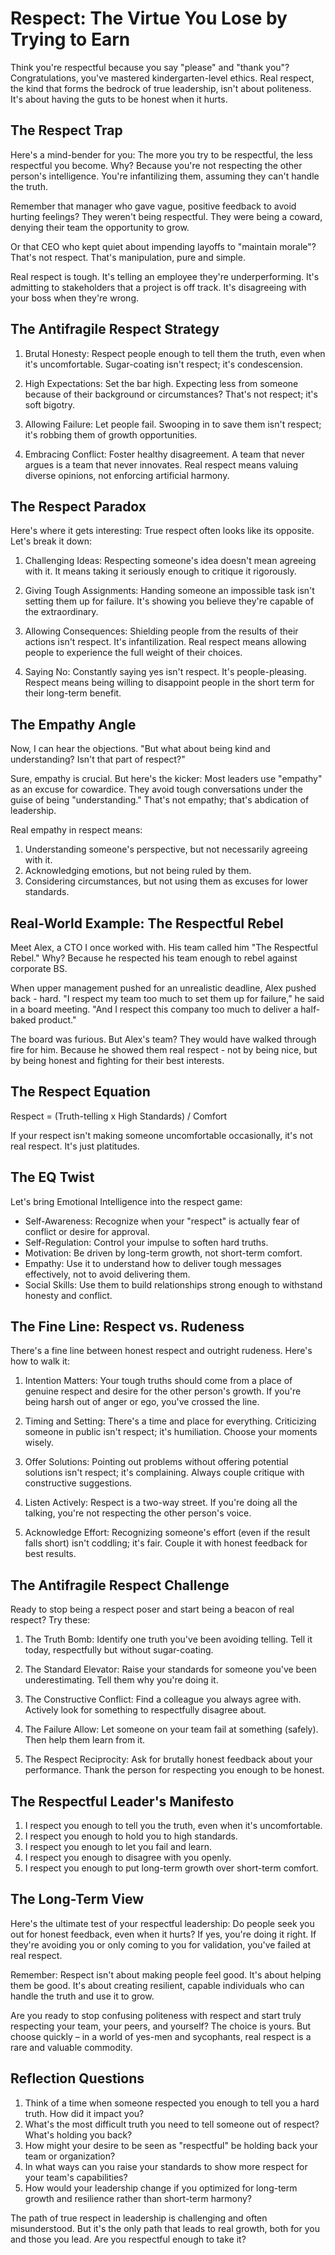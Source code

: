 # Respect: The Virtue You Lose by Trying to Earn

Think you're respectful because you say "please" and "thank you"? Congratulations, you've mastered kindergarten-level ethics. Real respect, the kind that forms the bedrock of true leadership, isn't about politeness. It's about having the guts to be honest when it hurts.

## The Respect Trap

Here's a mind-bender for you: The more you try to be respectful, the less respectful you become. Why? Because you're not respecting the other person's intelligence. You're infantilizing them, assuming they can't handle the truth.

Remember that manager who gave vague, positive feedback to avoid hurting feelings? They weren't being respectful. They were being a coward, denying their team the opportunity to grow.

Or that CEO who kept quiet about impending layoffs to "maintain morale"? That's not respect. That's manipulation, pure and simple.

Real respect is tough. It's telling an employee they're underperforming. It's admitting to stakeholders that a project is off track. It's disagreeing with your boss when they're wrong.

## The Antifragile Respect Strategy

1. Brutal Honesty: Respect people enough to tell them the truth, even when it's uncomfortable. Sugar-coating isn't respect; it's condescension.

2. High Expectations: Set the bar high. Expecting less from someone because of their background or circumstances? That's not respect; it's soft bigotry.

3. Allowing Failure: Let people fail. Swooping in to save them isn't respect; it's robbing them of growth opportunities.

4. Embracing Conflict: Foster healthy disagreement. A team that never argues is a team that never innovates. Real respect means valuing diverse opinions, not enforcing artificial harmony.

## The Respect Paradox

Here's where it gets interesting: True respect often looks like its opposite. Let's break it down:

1. Challenging Ideas: Respecting someone's idea doesn't mean agreeing with it. It means taking it seriously enough to critique it rigorously.

2. Giving Tough Assignments: Handing someone an impossible task isn't setting them up for failure. It's showing you believe they're capable of the extraordinary.

3. Allowing Consequences: Shielding people from the results of their actions isn't respect. It's infantilization. Real respect means allowing people to experience the full weight of their choices.

4. Saying No: Constantly saying yes isn't respect. It's people-pleasing. Respect means being willing to disappoint people in the short term for their long-term benefit.

## The Empathy Angle

Now, I can hear the objections. "But what about being kind and understanding? Isn't that part of respect?"

Sure, empathy is crucial. But here's the kicker: Most leaders use "empathy" as an excuse for cowardice. They avoid tough conversations under the guise of being "understanding." That's not empathy; that's abdication of leadership.

Real empathy in respect means:

1. Understanding someone's perspective, but not necessarily agreeing with it.
2. Acknowledging emotions, but not being ruled by them.
3. Considering circumstances, but not using them as excuses for lower standards.

## Real-World Example: The Respectful Rebel

Meet Alex, a CTO I once worked with. His team called him "The Respectful Rebel." Why? Because he respected his team enough to rebel against corporate BS.

When upper management pushed for an unrealistic deadline, Alex pushed back - hard. "I respect my team too much to set them up for failure," he said in a board meeting. "And I respect this company too much to deliver a half-baked product."

The board was furious. But Alex's team? They would have walked through fire for him. Because he showed them real respect - not by being nice, but by being honest and fighting for their best interests.

## The Respect Equation

Respect = (Truth-telling x High Standards) / Comfort

If your respect isn't making someone uncomfortable occasionally, it's not real respect. It's just platitudes.

## The EQ Twist

Let's bring Emotional Intelligence into the respect game:

- Self-Awareness: Recognize when your "respect" is actually fear of conflict or desire for approval.
- Self-Regulation: Control your impulse to soften hard truths.
- Motivation: Be driven by long-term growth, not short-term comfort.
- Empathy: Use it to understand how to deliver tough messages effectively, not to avoid delivering them.
- Social Skills: Use them to build relationships strong enough to withstand honesty and conflict.

## The Fine Line: Respect vs. Rudeness

There's a fine line between honest respect and outright rudeness. Here's how to walk it:

1. Intention Matters: Your tough truths should come from a place of genuine respect and desire for the other person's growth. If you're being harsh out of anger or ego, you've crossed the line.

2. Timing and Setting: There's a time and place for everything. Criticizing someone in public isn't respect; it's humiliation. Choose your moments wisely.

3. Offer Solutions: Pointing out problems without offering potential solutions isn't respect; it's complaining. Always couple critique with constructive suggestions.

4. Listen Actively: Respect is a two-way street. If you're doing all the talking, you're not respecting the other person's voice.

5. Acknowledge Effort: Recognizing someone's effort (even if the result falls short) isn't coddling; it's fair. Couple it with honest feedback for best results.

## The Antifragile Respect Challenge

Ready to stop being a respect poser and start being a beacon of real respect? Try these:

1. The Truth Bomb: Identify one truth you've been avoiding telling. Tell it today, respectfully but without sugar-coating.

2. The Standard Elevator: Raise your standards for someone you've been underestimating. Tell them why you're doing it.

3. The Constructive Conflict: Find a colleague you always agree with. Actively look for something to respectfully disagree about.

4. The Failure Allow: Let someone on your team fail at something (safely). Then help them learn from it.

5. The Respect Reciprocity: Ask for brutally honest feedback about your performance. Thank the person for respecting you enough to be honest.

## The Respectful Leader's Manifesto

1. I respect you enough to tell you the truth, even when it's uncomfortable.
2. I respect you enough to hold you to high standards.
3. I respect you enough to let you fail and learn.
4. I respect you enough to disagree with you openly.
5. I respect you enough to put long-term growth over short-term comfort.

## The Long-Term View

Here's the ultimate test of your respectful leadership: Do people seek you out for honest feedback, even when it hurts? If yes, you're doing it right. If they're avoiding you or only coming to you for validation, you've failed at real respect.

Remember: Respect isn't about making people feel good. It's about helping them be good. It's about creating resilient, capable individuals who can handle the truth and use it to grow.

Are you ready to stop confusing politeness with respect and start truly respecting your team, your peers, and yourself? The choice is yours. But choose quickly – in a world of yes-men and sycophants, real respect is a rare and valuable commodity.

## Reflection Questions

1. Think of a time when someone respected you enough to tell you a hard truth. How did it impact you?
2. What's the most difficult truth you need to tell someone out of respect? What's holding you back?
3. How might your desire to be seen as "respectful" be holding back your team or organization?
4. In what ways can you raise your standards to show more respect for your team's capabilities?
5. How would your leadership change if you optimized for long-term growth and resilience rather than short-term harmony?

The path of true respect in leadership is challenging and often misunderstood. But it's the only path that leads to real growth, both for you and those you lead. Are you respectful enough to take it?